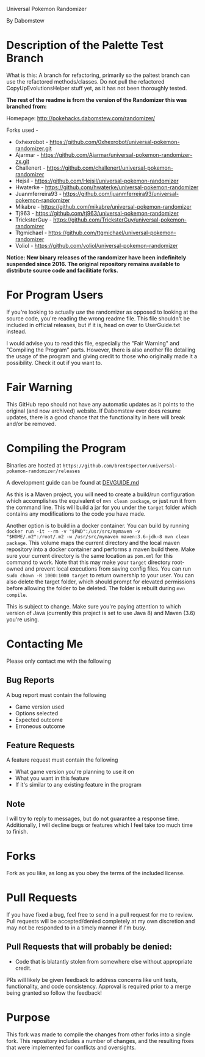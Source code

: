 Universal Pokemon Randomizer

By Dabomstew

# Description of the Palette Test Branch
What is this: 
A branch for refactoring, primarily so the paltest branch can use the refactored methods/classes.
Do not pull the refactored CopyUpEvolutionsHelper stuff yet, as it has not been thoroughly tested. 

**The rest of the readme is from the version of the Randomizer this was branched from:**

Homepage: http://pokehacks.dabomstew.com/randomizer/

Forks used -

- 0xhexrobot - https://github.com/0xhexrobot/universal-pokemon-randomizer.git
- Ajarmar - https://github.com/Ajarmar/universal-pokemon-randomizer-zx.git
- Challenert - https://github.com/challenert/universal-pokemon-randomizer
- Hejsil - https://github.com/Hejsil/universal-pokemon-randomizer
- Hwaterke - https://github.com/hwaterke/universal-pokemon-randomizer
- Juanmferreira93 - https://github.com/juanmferreira93/universal-pokemon-randomizer
- Mikabre - https://github.com/mikabre/universal-pokemon-randomizer
- Tj963 - https://github.com/tj963/universal-pokemon-randomizer
- TricksterGuy - https://github.com/TricksterGuy/universal-pokemon-randomizer
- Ttgmichael - https://github.com/ttgmichael/universal-pokemon-randomizer
- Voliol - https://github.com/voliol/universal-pokemon-randomizer

**Notice: New binary releases of the randomizer have been indefinitely suspended since 2016. The original repository remains available to distribute source code and facilitiate forks.**

# For Program Users

If you're looking to actually _use_ the randomizer as opposed to looking at the
source code, you're reading the wrong readme file. This file shouldn't be
included in official releases, but if it is, head on over to UserGuide.txt instead.

I would advise you to read this file, especially the "Fair Warning" and
"Compiling the Program" parts. However, there is also another file detailing the
usage of the program and giving credit to those who originally made it a possibility.
Check it out if you want to.

# Fair Warning

This GitHub repo should not have any automatic updates as it points to the original
(and now archived) website. If Dabomstew ever does resume updates, there is a good
chance that the functionality in here will break and/or be removed.

# Compiling the Program

Binaries are hosted at `https://github.com/brentspector/universal-pokemon-randomizer/releases`

A development guide can be found at [DEVGUIDE.md](./DEVGUIDE.md)

As this is a Maven project, you will need to create a build/run configuration which
accomplishes the equivalent of `mvn clean package`, or just run it from the command
line. This will build a jar for you under the `target` folder which contains any
modifications to the code you have made.

Another option is to build in a docker container. You can build by running
`docker run -it --rm -v "$PWD":/usr/src/mymaven -v "$HOME/.m2":/root/.m2 -w /usr/src/mymaven maven:3.6-jdk-8 mvn clean package`.
This volume maps the current directory and the local maven repository into a docker container
and performs a maven build there. Make sure your current directory is the same location as
`pom.xml` for this command to work. Note that this may make your `target` directory
root-owned and prevent local executions from saving config files. You can run
`sudo chown -R 1000:1000 target` to return ownership to your user. You can also
delete the target folder, which should prompt for elevated permissions before
allowing the folder to be deleted. The folder is rebuilt during `mvn compile`.

This is subject to change. Make sure you're paying attention to which version of Java
(currently this project is set to use Java 8) and Maven (3.6) you're using.

# Contacting Me

Please only contact me with the following

## Bug Reports

A bug report must contain the following

- Game version used
- Options selected
- Expected outcome
- Erroneous outcome

## Feature Requests

A feature request must contain the following

- What game version you're planning to use it on
- What you want in this feature
- If it's similar to any existing feature in the program

## Note

I will try to reply to messages, but do not guarantee a response time.
Additionally, I will decline bugs or features which I feel take too
much time to finish.

# Forks

Fork as you like, as long as you obey the terms of the included license.

# Pull Requests

If you have fixed a bug, feel free to send in a pull request for me to
review. Pull requests will be accepted/denied completely at my own
discretion and may not be responded to in a timely manner if I'm busy.

## Pull Requests that will probably be denied:

- Code that is blatantly stolen from somewhere else without appropriate credit.

PRs will likely be given feedback to address concerns like unit tests,
functionality, and code consistency. Approval is required prior to
a merge being granted so follow the feedback!

# Purpose

This fork was made to compile the changes from other forks into a single fork. This
repository includes a number of changes, and the resulting fixes that were implemented
for conflicts and oversights.
